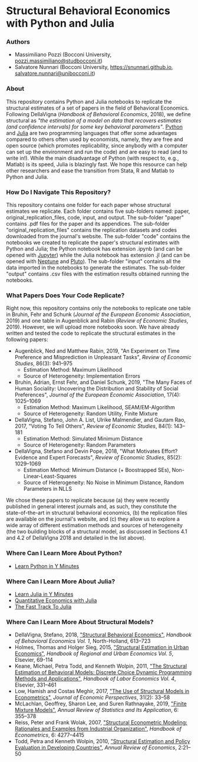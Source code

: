 # Structural Behavioral Economics with Python and Julia

### Authors

- Massimiliano Pozzi (Bocconi University, pozzi.massimiliano@studbocconi.it)
- Salvatore Nunnari (Bocconi University, https://snunnari.github.io, salvatore.nunnari@unibocconi.it)

### About

This repository contains Python and Julia notebooks to replicate the structural estimates of a set of papers in the field of Behavioral Economics. Following DellaVigna (*Handbook of Behavioral Economics*, 2018), we define structural as *"the estimation of a model on data that recovers estimates (and confidence intervals) for some key behavioral parameters"*. [Python](https://www.python.org) and [Julia](https://julialang.org) are two programming languages that offer some advantages compared to others often used by economists, namely, they are free and open source (which promotes replicability, since anybody with a computer can set up the environment and run the code) and are easy to read (and to write in!). While the main disadvantage of Python (with respect to, e.g., Matlab) is its speed, Julia is blazingly fast. We hope this resource can help other researchers and ease the transition from Stata, R and Matlab to Python and Julia.

### How Do I Navigate This Repository?

This repository contains one folder for each paper whose structural estimates we replicate. Each folder contains five sub-folders named: paper, original_replication_files, code, input, and output. The sub-folder "paper" contains .pdf files for the paper and its appendices. The sub-folder "original_replication_files" contains the replication datasets and codes downloaded from the journal's website. The sub-folder "code" contains the notebooks we created to replicate the paper's structural estimates with Python and Julia; the Python notebook has extension .ipynb (and can be opened with [Jupyter](https://jupyter.org)) while the Julia notebook has extension .jl (and can be opened with [Neptune](https://github.com/compleathorseplayer/Neptune.jl) and [Pluto](https://github.com/fonsp/Pluto.jl)). The sub-folder "input" contains all the data imported in the notebooks to generate the estimates. The sub-folder "output" contains .csv files with the estimation results obtained running the notebooks.

### What Papers Does Your Code Replicate?

Right now, this repository contains only the notebooks to replicate one table in Bruhin, Fehr and Schunk (*Journal of the European Economic Association*, 2019) and one table in Augenblick and Rabin (*Review of Economic Studies*, 2019). However, we will upload more notebooks soon. We have already written and tested the code to replicate the structural estimates in the following papers: 

- Augenblick, Ned and Matthew Rabin, 2019, "An Experiment on Time Preference and Misprediction in Unpleasant Tasks", *Review of Economic Studies*, 86(3): 941&ndash;975
	- Estimation Method: Maximum Likelihood
	- Source of Heterogeneity: Implementation Errors
- Bruhin, Adrian, Ernst Fehr, and Daniel Schunk, 2019, "The Many Faces of Human Sociality: Uncovering the Distribution and Stability of Social Preferences", *Journal of the European Economic Association*, 17(4): 1025&ndash;1069
	- Estimation Method: Maximum Likelihood, SEAM/EM-Algorithm
	- Source of Heterogeneity: Random Utility, Finite Mixture
- DellaVigna, Stefano, John A. List, Ulrike Malmendier, and Gautam Rao, 2017, "Voting To Tell Others", *Review of Economic Studies*, 84(1): 143&ndash;181
	- Estimation Method: Simulated Minimum Distance
	- Source of Heterogeneity: Random Parameters
- DellaVigna, Stefano and Devin Pope, 2018, "What Motivates Effort? Evidence and Expert Forecasts", *Review of Economic Studies*, 85(2): 1029&ndash;1069
	- Estimation Method: Minimum Distance (+ Boostrapped SEs), Non-Linear-Least-Squares
	- Source of Heterogeneity: No Noise in Minimum Distance, Random Parameters in NLLS			

We chose these papers to replicate because (a) they were recently published in general interest journals and, as such, they constitute the state-of-the-art in structural behavioral economics, (b) the replication files are available on the journal's website, and (c) they allow us to explore a wide array of different estimation methods and sources of heterogeneity (the two building blocks of a structural model, as discussed in Sections 4.1 and 4.2 of DellaVigna 2018 and detailed in the list above).
 
### Where Can I Learn More About Python?

- [Learn Python in Y Minutes](https://learnxinyminutes.com/docs/python/)

### Where Can I Learn More About Julia?

- [Learn Julia in Y Minutes](https://learnxinyminutes.com/docs/julia/)
- [Quantitative Economics with Julia](https://julia.quantecon.org/intro.html)
- [The Fast Track To Julia](https://juliadocs.github.io/Julia-Cheat-Sheet/)

### Where Can I Learn More About Structural Models?
 
 - DellaVigna, Stefano, 2018, ["Structural Behavioral Economics"](http://snunnari.github.io/dellavigna.pdf), *Handbook of Behavioral Economics Vol. 1*, North-Holland, 613&ndash;723
 - Holmes, Thomas and Holger Sieg, 2015, ["Structural Estimation in Urban Economics"](http://snunnari.github.io/holmes.pdf), *Handbook of Regional and Urban Economics Vol. 5*, Elsevier, 69-114
 - Keane, Michael, Petra Todd, and Kenneth Wolpin, 2011, ["The Structural Estimation of Behavioral Models: Discrete Choice Dynamic Programming Methods and Applications"](http://snunnari.github.io/keane.pdf), *Handbook of Labor Economics Vol. 4*, Elsevier, 331&ndash;461
 - Low, Hamish and Costas Meghir, 2017, ["The Use of Structural Models in Econometrics"](http://snunnari.github.io/low.pdf), *Journal of Economic Perspectives*, 31(2): 33&ndash;58
 - McLachlan, Geoffrey, Sharon Lee, and Suren Rathnayake, 2019, ["Finite Mixture Models"](http://snunnari.github.io/mclachlan.pdf), *Annual Review of Statistics and Its Application*, 6: 355&ndash;378
 - Reiss, Peter and Frank Wolak, 2007, ["Structural Econometric Modeling: Rationales and Examples from Industrial Organization"](http://snunnari.github.io/reiss.pdf), *Handbook of Econometrics*, 6: 4277&ndash;4415
 - Todd, Petra and Kenneth Wolpin, 2010, ["Structural Estimation and Policy Evaluation in Developing Countries"](http://snunnari.github.io/todd.pdf), *Annual Review of Economics*, 2:21&ndash;50
